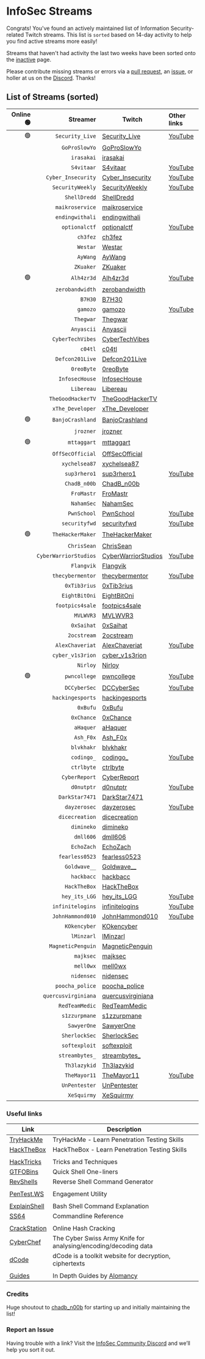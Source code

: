 # InfoSec Streams

Congrats! You've found an actively maintained list of Information Security-related Twitch streams. This list is `sorted` based on 14-day activity to help you find active streams more easily!

Streams that haven't had activity the last two weeks have been sorted onto the [inactive](/inactive) page.

Please contribute missing streams or errors via a [pull request](https://github.com/infosecstreams/infosecstreams.github.io/pulls), an [issue](https://github.com/infosecstreams/infosecstreams.github.io/issues), or holler at us on the [Discord](https://discord.gg/RftU46K8sn). Thanks!

## List of Streams (sorted)

Online 🟢 | Streamer | Twitch | Other links
--: | ---: | --- | :---
🟢 | `Security_Live` | [Security_Live](https://www.twitch.tv/Security_Live) | [YouTube](https://www.youtube.com/channel/UCMDy1HAPNcpl8zVTK1NfMqw)
&nbsp; | `GoProSlowYo` | [GoProSlowYo](https://www.twitch.tv/GoProSlowYo) | 
&nbsp; | `irasakai` | [irasakai](https://www.twitch.tv/irasakai) | 
&nbsp; | `S4vitaar` | [S4vitaar](https://www.twitch.tv/S4vitaar) | [YouTube](https://www.youtube.com/channel/UCNHWpNqiM8yOQcHXtsluD7Q)
&nbsp; | `Cyber_Insecurity` | [Cyber_Insecurity](https://www.twitch.tv/Cyber_Insecurity) | [YouTube](https://www.youtube.com/channel/UCL4JGzitDkX5TOwzs9A02Kg)
&nbsp; | `SecurityWeekly` | [SecurityWeekly](https://www.twitch.tv/SecurityWeekly) | [YouTube](https://www.youtube.com/channel/UCg--XBjJ50a9tUhTKXVPiqg)
&nbsp; | `ShellDredd` | [ShellDredd](https://www.twitch.tv/ShellDredd) | 
&nbsp; | `maikroservice` | [maikroservice](https://www.twitch.tv/maikroservice) | 
&nbsp; | `endingwithali` | [endingwithali](https://www.twitch.tv/endingwithali) | 
&nbsp; | `optionalctf` | [optionalctf](https://www.twitch.tv/optionalctf) | [YouTube](https://www.youtube.com/channel/UCK1rytKRQPJh-78RS4jt9eA)
&nbsp; | `ch3fez` | [ch3fez](https://www.twitch.tv/ch3fez) | 
&nbsp; | `Westar` | [Westar](https://www.twitch.tv/Westar) | 
&nbsp; | `AyWang` | [AyWang](https://www.twitch.tv/AyWang) | 
&nbsp; | `ZKuaker` | [ZKuaker](https://www.twitch.tv/ZKuaker) | 
🟢 | `Alh4zr3d` | [Alh4zr3d](https://www.twitch.tv/Alh4zr3d) | [YouTube](https://www.youtube.com/channel/UCz-Z-d2VPQXHGkch0-_KovA)
&nbsp; | `zerobandwidth` | [zerobandwidth](https://www.twitch.tv/zerobandwidth) | 
&nbsp; | `B7H30` | [B7H30](https://www.twitch.tv/B7H30) | 
&nbsp; | `gamozo` | [gamozo](https://www.twitch.tv/gamozo) | [YouTube](https://www.youtube.com/channel/UC17ewSS9f2EnkCyMztCdoKA)
&nbsp; | `Thegwar` | [Thegwar](https://www.twitch.tv/Thegwar) | 
&nbsp; | `Anyascii` | [Anyascii](https://www.twitch.tv/Anyascii) | 
&nbsp; | `CyberTechVibes` | [CyberTechVibes](https://www.twitch.tv/CyberTechVibes) | 
&nbsp; | `c04tl` | [c04tl](https://www.twitch.tv/c04tl) | 
&nbsp; | `Defcon201Live` | [Defcon201Live](https://www.twitch.tv/Defcon201Live) | 
&nbsp; | `0reoByte` | [0reoByte](https://www.twitch.tv/0reoByte) | 
&nbsp; | `InfosecHouse` | [InfosecHouse](https://www.twitch.tv/InfosecHouse) | 
&nbsp; | `Libereau` | [Libereau](https://www.twitch.tv/Libereau) | 
&nbsp; | `TheGoodHackerTV` | [TheGoodHackerTV](https://www.twitch.tv/TheGoodHackerTV) | 
&nbsp; | `xThe_Developer` | [xThe_Developer](https://www.twitch.tv/xThe_Developer) | 
🟢 | `BanjoCrashland` | [BanjoCrashland](https://www.twitch.tv/BanjoCrashland) | 
&nbsp; | `jrozner` | [jrozner](https://www.twitch.tv/jrozner) | 
🟢 | `mttaggart` | [mttaggart](https://www.twitch.tv/mttaggart) | 
&nbsp; | `OffSecOfficial` | [OffSecOfficial](https://www.twitch.tv/OffSecOfficial) | 
&nbsp; | `xychelsea87` | [xychelsea87](https://www.twitch.tv/xychelsea87) | 
&nbsp; | `sup3rhero1` | [sup3rhero1](https://www.twitch.tv/sup3rhero1) | [YouTube](https://www.youtube.com/superhero1)
&nbsp; | `ChadB_n00b` | [ChadB_n00b](https://www.twitch.tv/ChadB_n00b) | 
&nbsp; | `FroMastr` | [FroMastr](https://www.twitch.tv/FroMastr) | 
&nbsp; | `NahamSec` | [NahamSec](https://www.twitch.tv/NahamSec) | 
&nbsp; | `PwnSchool` | [PwnSchool](https://www.twitch.tv/PwnSchool) | [YouTube](https://www.youtube.com/c/ThePwnSchoolProject)
&nbsp; | `securityfwd` | [securityfwd](https://www.twitch.tv/securityfwd) | [YouTube](https://www.youtube.com/channel/UCgTNupxATBfWmfehv21ym-g)
🟢 | `TheHackerMaker` | [TheHackerMaker](https://www.twitch.tv/TheHackerMaker) | 
&nbsp; | `ChrisSean` | [ChrisSean](https://www.twitch.tv/ChrisSean) | 
&nbsp; | `CyberWarriorStudios` | [CyberWarriorStudios](https://www.twitch.tv/CyberWarriorStudios) | [YouTube](https://www.youtube.com/channel/UC1BeplJcC5YGHjcF8QyRD7g)
&nbsp; | `Flangvik` | [Flangvik](https://www.twitch.tv/Flangvik) | 
&nbsp; | `thecybermentor` | [thecybermentor](https://www.twitch.tv/thecybermentor) | [YouTube](https://www.youtube.com/channel/UC0ArlFuFYMpEewyRBzdLHiw)
&nbsp; | `0xTib3rius` | [0xTib3rius](https://www.twitch.tv/0xTib3rius) | 
&nbsp; | `EightBitOni` | [EightBitOni](https://www.twitch.tv/EightBitOni) | 
&nbsp; | `footpics4sale` | [footpics4sale](https://www.twitch.tv/footpics4sale) | 
&nbsp; | `MVLWVR3` | [MVLWVR3](https://www.twitch.tv/MVLWVR3) | 
&nbsp; | `0xSaihat` | [0xSaihat](https://www.twitch.tv/0xSaihat) | 
&nbsp; | `2ocstream` | [2ocstream](https://www.twitch.tv/2ocstream) | 
&nbsp; | `AlexChaveriat` | [AlexChaveriat](https://www.twitch.tv/AlexChaveriat) | [YouTube](https://www.youtube.com/c/AlexChaveriat/videos)
&nbsp; | `cyber_v1s3rion` | [cyber_v1s3rion](https://www.twitch.tv/cyber_v1s3rion) | 
&nbsp; | `Nirloy` | [Nirloy](https://www.twitch.tv/Nirloy) | 
🟢 | `pwncollege` | [pwncollege](https://www.twitch.tv/pwncollege) | [YouTube](https://www.youtube.com/channel/UCBaWwFw7KmCN8YlfX4ERYKg)
&nbsp; | `DCCyberSec` | [DCCyberSec](https://www.twitch.tv/DCCyberSec) | [YouTube](https://www.youtube.com/channel/UC3sccPO4v8YqCTn8sezZGTw)
&nbsp; | `hackingesports` | [hackingesports](https://www.twitch.tv/hackingesports) | 
&nbsp; | `0xBufu` | [0xBufu](https://www.twitch.tv/0xBufu) | 
&nbsp; | `0xChance` | [0xChance](https://www.twitch.tv/0xChance) | 
&nbsp; | `aHaquer` | [aHaquer](https://www.twitch.tv/aHaquer) | 
&nbsp; | `Ash_F0x` | [Ash_F0x](https://www.twitch.tv/Ash_F0x) | 
&nbsp; | `blvkhakr` | [blvkhakr](https://www.twitch.tv/blvkhakr) | 
&nbsp; | `codingo_` | [codingo_](https://www.twitch.tv/codingo_) | [YouTube](https://www.youtube.com/channel/UCUfO02gdMDXgOJWdv_jiLMg)
&nbsp; | `ctrlbyte` | [ctrlbyte](https://www.twitch.tv/ctrlbyte) | 
&nbsp; | `CyberReport` | [CyberReport](https://www.twitch.tv/CyberReport) | 
&nbsp; | `d0nutptr` | [d0nutptr](https://www.twitch.tv/d0nutptr) | [YouTube](https://www.youtube.com/d0nutptr)
&nbsp; | `DarkStar7471` | [DarkStar7471](https://www.twitch.tv/DarkStar7471) | 
&nbsp; | `dayzerosec` | [dayzerosec](https://www.twitch.tv/dayzerosec) | [YouTube](https://www.youtube.com/channel/UCXFC76FDHZRVes6_lZqwLBA)
&nbsp; | `dicecreation` | [dicecreation](https://www.twitch.tv/dicecreation) | 
&nbsp; | `dimineko` | [dimineko](https://www.twitch.tv/dimineko) | 
&nbsp; | `dmll606` | [dmll606](https://www.twitch.tv/dmll606) | 
&nbsp; | `EchoZach` | [EchoZach](https://www.twitch.tv/EchoZach) | 
&nbsp; | `fearless0523` | [fearless0523](https://www.twitch.tv/fearless0523) | 
&nbsp; | `Goldwave__` | [Goldwave__](https://www.twitch.tv/Goldwave__) | 
&nbsp; | `hackbacc` | [hackbacc](https://www.twitch.tv/hackbacc) | 
&nbsp; | `HackTheBox` | [HackTheBox](https://www.twitch.tv/HackTheBox) | 
&nbsp; | `hey_its_LGG` | [hey_its_LGG](https://www.twitch.tv/hey_its_LGG) | [YouTube](https://www.youtube.com/channel/UCFzslRuETaviEruPQ_HQP1A)
&nbsp; | `infinitelogins` | [infinitelogins](https://www.twitch.tv/infinitelogins) | [YouTube](https://www.youtube.com/channel/UC_nKukFaGysjMzqMVHEIgxQ)
&nbsp; | `JohnHammond010` | [JohnHammond010](https://www.twitch.tv/JohnHammond010) | [YouTube](https://www.youtube.com/channel/UCVeW9qkBjo3zosnqUbG7CFw)
&nbsp; | `KOkencyber` | [KOkencyber](https://www.twitch.tv/KOkencyber) | 
&nbsp; | `lMinzarl` | [lMinzarl](https://www.twitch.tv/lMinzarl) | 
&nbsp; | `MagneticPenguin` | [MagneticPenguin](https://www.twitch.tv/MagneticPenguin) | 
&nbsp; | `majksec` | [majksec](https://www.twitch.tv/majksec) | 
&nbsp; | `mell0wx` | [mell0wx](https://www.twitch.tv/mell0wx) | 
&nbsp; | `nidensec` | [nidensec](https://www.twitch.tv/nidensec) | 
&nbsp; | `poocha_police` | [poocha_police](https://www.twitch.tv/poocha_police) | 
&nbsp; | `quercusvirginiana` | [quercusvirginiana](https://www.twitch.tv/quercusvirginiana) | 
&nbsp; | `RedTeamMedic` | [RedTeamMedic](https://www.twitch.tv/RedTeamMedic) | 
&nbsp; | `s1zzurpmane` | [s1zzurpmane](https://www.twitch.tv/s1zzurpmane) | 
&nbsp; | `SawyerOne` | [SawyerOne](https://www.twitch.tv/SawyerOne) | 
&nbsp; | `SherlockSec` | [SherlockSec](https://www.twitch.tv/SherlockSec) | 
&nbsp; | `softexploit` | [softexploit](https://www.twitch.tv/softexploit) | 
&nbsp; | `streambytes_` | [streambytes_](https://www.twitch.tv/streambytes_) | 
&nbsp; | `Th3lazykid` | [Th3lazykid](https://www.twitch.tv/Th3lazykid) | 
&nbsp; | `TheMayor11` | [TheMayor11](https://www.twitch.tv/TheMayor11) | [YouTube](https://www.youtube.com/channel/UC5J6JvH5F29FllbLjwmA5ZA)
&nbsp; | `UnPentester` | [UnPentester](https://www.twitch.tv/UnPentester) | 
&nbsp; | `XeSquirmy` | [XeSquirmy](https://www.twitch.tv/XeSquirmy) | 

### Useful links

Link | Description
--- | ---
[TryHackMe](https://tryhackme.com) | TryHackMe - Learn Penetration Testing Skills
[HackTheBox](https://hackthebox.eu) | HackTheBox - Learn Penetration Testing Skills
| |
[HackTricks](https://book.hacktricks.xyz/) | Tricks and Techniques
[GTFOBins](https://gtfobins.github.io) | Quick Shell One-liners
[RevShells](https://www.revshells.com) | Reverse Shell Command Generator
| |
[PenTest.WS](https://pentest.ws) | Engagement Utility
| |
[ExplainShell](https://explainshell.com) | Bash Shell Command Explanation
[SS64](https://ss64.com) | Commandline Reference
| |
[CrackStation](https://crackstation.net) | Online Hash Cracking
[CyberChef](https://gchq.github.io/CyberChef) | The Cyber Swiss Army Knife for analysing/encoding/decoding data
[dCode](https://www.dcode.fr/en) | dCode is a toolkit website for decryption, ciphertexts
| |
[Guides](https://alomancy.gitbook.io/guides/) | In Depth Guides by [Alomancy](https://www.twitch.tv/alomancy)

### Credits

Huge shoutout to [chadb_n00b](https://twitch.tv/chadb_n00b) for starting up and initially maintaining the list!

### Report an Issue

Having trouble with a link? Visit the [InfoSec Community Discord](https://discord.gg/RftU46K8sn) and we’ll help you sort it out.

<script src="./js/sort.js" async="" defer=""></script>
